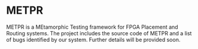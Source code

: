 # METPR
METPR is a MEtamorphic Testing framework for FPGA Placement and Routing systems.
The project includes the source code of METPR and a list of bugs identified by our system.
Further details will be provided soon.
